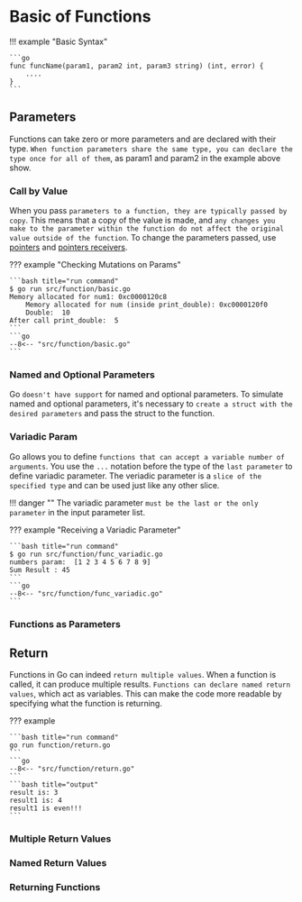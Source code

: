 # Basic of Functions

!!! example "Basic Syntax"

    ```go
    func funcName(param1, param2 int, param3 string) (int, error) {
        ....
    }
    ```

## Parameters

Functions can take zero or more parameters and are declared with their type. `When function parameters share the same type, you can declare the type once for all of them`, as param1 and param2 in the example above show.

### Call by Value

When you pass `parameters to a function, they are typically passed by copy`. This means that a copy of the value is made, and `any changes you make to the parameter within the function do not affect the original value outside of the function`. To change the parameters passed, use [pointers](../pointers.md#pointers) and [pointers receivers](../structs/structs.md#pointer-receivers).

??? example "Checking Mutations on Params"

    ```bash title="run command"
    $ go run src/function/basic.go
    Memory allocated for num1: 0xc0000120c8
        Memory allocated for num (inside print_double): 0xc0000120f0
        Double:  10
    After call print_double:  5
    ```
    ```go
    --8<-- "src/function/basic.go"
    ```

### Named and Optional Parameters

Go `doesn't have support` for named and optional parameters. To simulate named and optional parameters, it's necessary to `create a struct with the desired parameters` and pass the struct to the function.

### Variadic Param

Go allows you to define `functions that can accept a variable number of arguments`. You use the `...` notation before the type of the `last parameter` to define variadic parameter. The veriadic parameter is a `slice of the specified type` and can be used just like any other slice.

!!! danger ""
    The variadic parameter `must be the last or the only parameter` in the input parameter list.

??? example "Receiving a Variadic Parameter"

    ```bash title="run command"
    $ go run src/function/func_variadic.go
    numbers param:  [1 2 3 4 5 6 7 8 9]
    Sum Result : 45
    ```
    ```go
    --8<-- "src/function/func_variadic.go"
    ```

### Functions as Parameters

## Return

Functions in Go can indeed `return multiple values`. When a function is called, it can produce multiple results. `Functions can declare named return values`, which act as variables. This can make the code more readable by specifying what the function is returning.

??? example

    ```bash title="run command"
    go run function/return.go
    ```
    ```go
    --8<-- "src/function/return.go"
    ```
    ```bash title="output"
    result is: 3
    result1 is: 4
    result1 is even!!!
    ```

### Multiple Return Values

### Named Return Values

### Returning Functions
